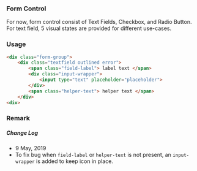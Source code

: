 ### Form Control
For now, form control consist of Text Fields, Checkbox, and Radio Button.
For text field, 5 visual states are provided for different use-cases.
### Usage
```html
<div class="form-group">
    <div class="textfield outlined error">
        <span class="field-label"> label text </span>
        <div class="input-wrapper">
            <input type="text" placeholder="placeholder">
        </div>
        <span class="helper-text"> helper text </span>
    </div>
<div>
```

### Remark
##### Change Log
- 9 May, 2019
- To fix bug when `field-label` or `helper-text` is not present, an `input-wrapper` is added to keep icon in place.
